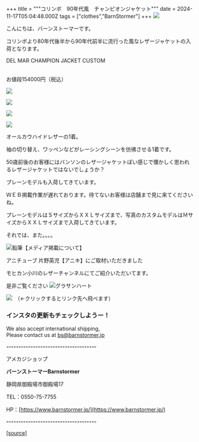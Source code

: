+++
title = """コリンボ　90年代風　チャンピオンジャケット"""
date = 2024-11-17T05:04:48.000Z
tags = ["clothes","BarnStormer"]
+++
[![](https://stat.ameba.jp/user_images/20231023/16/barnstormer-go/b2/03/p/o0420015015354743273.png)](https://ameblo.jp/barnstormer-go/entry-12825670498.html)

こんにちは、バーンストーマーです。

コリンボより80年代後半から90年代前半に流行った風なレザージャケットの入荷となります。

DEL MAR CHAMPION JACKET CUSTOM  
 

お値段154000円（税込）

[![](https://stat.ameba.jp/user_images/20241117/14/barnstormer-go/a4/dd/j/o0555070015511031298.jpg)](https://stat.ameba.jp/user_images/20241117/14/barnstormer-go/a4/dd/j/o0555070015511031298.jpg)

[![](https://stat.ameba.jp/user_images/20241117/14/barnstormer-go/c6/a9/j/o0537070015511031301.jpg)](https://stat.ameba.jp/user_images/20241117/14/barnstormer-go/c6/a9/j/o0537070015511031301.jpg)

[![](https://stat.ameba.jp/user_images/20241117/14/barnstormer-go/24/6c/j/o0509070015511031302.jpg)](https://stat.ameba.jp/user_images/20241117/14/barnstormer-go/24/6c/j/o0509070015511031302.jpg)

[![](https://stat.ameba.jp/user_images/20241117/14/barnstormer-go/30/8f/j/o0537070015511031303.jpg)](https://stat.ameba.jp/user_images/20241117/14/barnstormer-go/30/8f/j/o0537070015511031303.jpg)

オールカウハイドレザーの1着。

袖の切り替え、ワッペンなどがレーシングシーンを彷彿させる1着です。

50歳前後のお客様にはバンソンのレザージャケットぽい感じで懐かしく思われるレザージャケットではないでしょうか？

プレーンモデルも入荷してきています。

ＷＥＢ掲載作業が遅れております。待てないお客様は店舗まで見に来てくださいね。

プレーンモデルはＳサイズからＸＸＬサイズまで、写真のカスタムモデルはＭサイズからＸＸＬサイズまで入荷してきています。

それでは、また。。。。

![鉛筆](https://stat100.ameba.jp/blog/ucs/img/char/char3/519.png)【メディア掲載について】

アニチューブ 片野英児【アニキ】にご取材いただきました

モヒカン小川のレザーチャンネルにてご紹介いただいてます。

是非ご覧ください ![グラサンハート](https://stat100.ameba.jp/blog/ucs/img/char/char3/148.png)

[![](https://stat.ameba.jp/user_images/20230412/16/barnstormer-go/6a/23/p/o0108010815269242493.png)](https://www.instagram.com/barnstormer_daily/)　（←クリックするとリンク先へ飛べます）

### インスタの更新もチェックしようー！

We also accept international shipping,  
Please contact us at bs@barnstormer.jp

**\-------------------------------------**

アメカジショップ

**バーンストーマーBarnstormer**

静岡県御殿場市御殿場17

TEL：0550-75-7755

HP：[https://www.barnstormer.jp/](https://www.barnstormer.jp/)

**\-------------------------------------**

[[source]](https://ameblo.jp/barnstormer-go/entry-12875344393.html)
